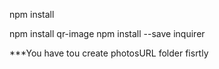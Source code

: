 npm install 

npm install qr-image
npm install --save inquirer

***You have tou create photosURL folder fisrtly
